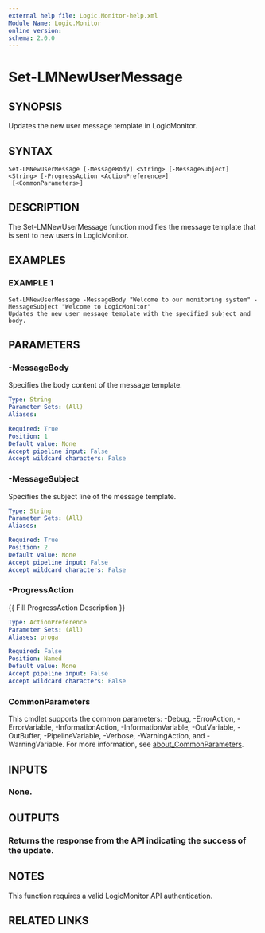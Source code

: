 ```yaml
---
external help file: Logic.Monitor-help.xml
Module Name: Logic.Monitor
online version:
schema: 2.0.0
---
```


# Set-LMNewUserMessage

## SYNOPSIS
Updates the new user message template in LogicMonitor.

## SYNTAX

```
Set-LMNewUserMessage [-MessageBody] <String> [-MessageSubject] <String> [-ProgressAction <ActionPreference>]
 [<CommonParameters>]
```

## DESCRIPTION
The Set-LMNewUserMessage function modifies the message template that is sent to new users in LogicMonitor.

## EXAMPLES

### EXAMPLE 1
```
Set-LMNewUserMessage -MessageBody "Welcome to our monitoring system" -MessageSubject "Welcome to LogicMonitor"
Updates the new user message template with the specified subject and body.
```

## PARAMETERS

### -MessageBody
Specifies the body content of the message template.

```yaml
Type: String
Parameter Sets: (All)
Aliases:

Required: True
Position: 1
Default value: None
Accept pipeline input: False
Accept wildcard characters: False
```

### -MessageSubject
Specifies the subject line of the message template.

```yaml
Type: String
Parameter Sets: (All)
Aliases:

Required: True
Position: 2
Default value: None
Accept pipeline input: False
Accept wildcard characters: False
```

### -ProgressAction
{{ Fill ProgressAction Description }}

```yaml
Type: ActionPreference
Parameter Sets: (All)
Aliases: proga

Required: False
Position: Named
Default value: None
Accept pipeline input: False
Accept wildcard characters: False
```

### CommonParameters
This cmdlet supports the common parameters: -Debug, -ErrorAction, -ErrorVariable, -InformationAction, -InformationVariable, -OutVariable, -OutBuffer, -PipelineVariable, -Verbose, -WarningAction, and -WarningVariable. For more information, see [about_CommonParameters](http://go.microsoft.com/fwlink/?LinkID=113216).

## INPUTS

### None.
## OUTPUTS

### Returns the response from the API indicating the success of the update.
## NOTES
This function requires a valid LogicMonitor API authentication.

## RELATED LINKS
